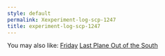 ```yaml
---
style: default
permalink: Xexperiment-log-scp-1247
title: experiment-log-scp-1247
---
```

You may also like:
[Friday](http://scp-wiki.net/friday)
[Last Plane Out of the South](http://scp-wiki.net/last-plane-out-of-the-south)